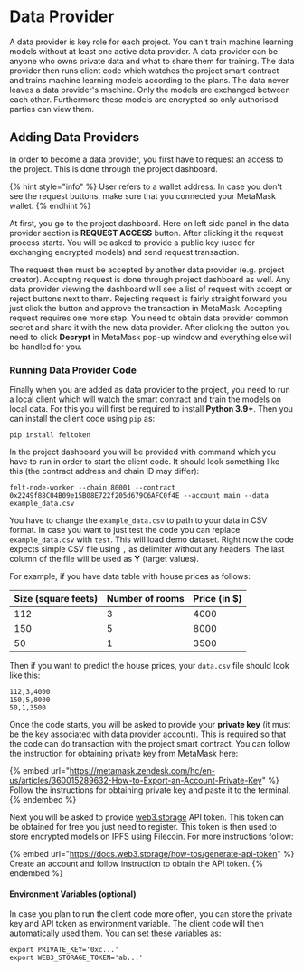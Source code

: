 # Data Provider

A data provider is key role for each project. You can't train machine learning models without at least one active data provider. A data provider can be anyone who owns private data and what to share them for training. The data provider then runs client code which watches the project smart contract and trains machine learning models according to the plans. The data never leaves a data provider's machine. Only the models are exchanged between each other. Furthermore these models are encrypted so only authorised parties can view them.&#x20;

## Adding Data Providers

In order to become a data provider, you first have to request an access to the project. This is done through the project dashboard.

{% hint style="info" %}
User refers to a wallet address. In case you don't see the request buttons, make sure that you connected your MetaMask wallet.
{% endhint %}

At first, you go to the project dashboard. Here on left side panel in the data provider section is **REQUEST ACCESS** button. After clicking it the request process starts. You will be asked to provide a public key (used for exchanging encrypted models) and send request transaction.

The request then must be accepted by another data provider (e.g. project creator). Accepting request is done through project dashboard as well. Any data provider viewing the dashboard will see a list of request with accept or reject buttons next to them. Rejecting request is fairly straight forward you just click the button and approve the transaction in MetaMask. Accepting request requires one more step. You need to obtain data provider common secret and share it with the new data provider. After clicking the button you need to click **Decrypt** in MetaMask pop-up window and everything else will be handled for you.

### Running Data Provider Code

Finally when you are added as data provider to the project, you need to run a local client which will watch the smart contract and train the models on local data. For this you will first be required to install **Python 3.9+**. Then you can install the client code using `pip` as:

```
pip install feltoken
```

In the project dashboard you will be provided with command which you have to run in order to start the client code. It should look something like this (the contract address and chain ID may differ):

```
felt-node-worker --chain 80001 --contract 0x2249f88C04B09e15B08E722f205d679C6AFC0f4E --account main --data example_data.csv
```

You have to change the `example_data.csv` to path to your data in CSV format. In case you want to just test the code you can replace `example_data.csv` with `test`.  This will load demo dataset. Right now the code expects simple CSV file using `,` as delimiter without any headers. The last column of the file will be used as **Y** (target values).

For example, if you have data table with house prices as follows:

| Size (square feets) | Number of rooms | Price (in $) |
| ------------------- | --------------- | ------------ |
| 112                 | 3               | 4000         |
| 150                 | 5               | 8000         |
| 50                  | 1               | 3500         |

Then if you want to predict the house prices, your `data.csv` file should look like this:

```
112,3,4000
150,5,8000
50,1,3500
```

Once the code starts, you will be asked to provide your **private key** (it must be the key associated with data provider account). This is required so that the code can do transaction with the project smart contract. You can follow the instruction for obtaining private key from MetaMask here:

{% embed url="https://metamask.zendesk.com/hc/en-us/articles/360015289632-How-to-Export-an-Account-Private-Key" %}
Follow the instructions for obtaining private key and paste it to the terminal.
{% endembed %}

Next you will be asked to provide [web3.storage](https://web3.storage) API token. This token can be obtained for free you just need to register. This token is then used to store encrypted models on IPFS using Filecoin. For more instructions follow:

{% embed url="https://docs.web3.storage/how-tos/generate-api-token" %}
Create an account and follow instruction to obtain the API token.
{% endembed %}

#### Environment Variables (optional)

In case you plan to run the client code more often, you can store the private key and API token as environment variable. The client code will then automatically used them. You can set these variables as:

```
export PRIVATE_KEY='0xc...'
export WEB3_STORAGE_TOKEN='ab...'
```

